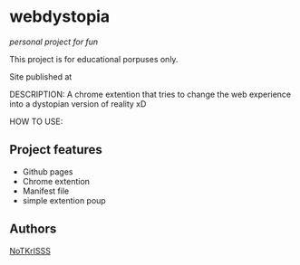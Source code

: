 # webdystopia

_personal project for fun_

This project is for educational porpuses only.

Site published at 

DESCRIPTION: A chrome extention that tries to change the web experience into a dystopian version of reality xD

HOW TO USE: 

## Project features

- Github pages
- Chrome extention
- Manifest file
- simple extention poup

## Authors

[NoTKrISSS](https://github.com/NoTKrISSS)